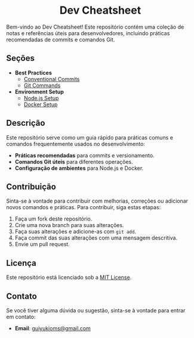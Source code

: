 <div align="center">
  <h1 id="dev-cheatsheet">
    <strong>Dev Cheatsheet</strong>
  </h1> 
</div>

Bem-vindo ao Dev Cheatsheet! Este repositório contém uma coleção de notas e referências úteis para desenvolvedores, incluindo práticas recomendadas de commits e comandos Git.

## Seções

- **Best Practices**
  - [Conventional Commits](https://github.com/guiyukioms/dev-cheatsheet/blob/main/best-pratices/conventional-commits.md)
  - [Git Commands](https://github.com/guiyukioms/dev-cheatsheet/blob/main/best-pratices/git-commands.md)
- **Environment Setup**
  - [Node.js Setup](https://github.com/guiyukioms/dev-cheatsheet/blob/main/environment-setup/nodeds-setup.md)
  - [Docker Setup](https://github.com/guiyukioms/dev-cheatsheet/blob/main/environment-setup/docker-setup.md)

## Descrição

Este repositório serve como um guia rápido para práticas comuns e comandos frequentemente usados no desenvolvimento:

- **Práticas recomendadas** para commits e versionamento.
- **Comandos Git úteis** para diferentes operações.
- **Configuração de ambientes** para Node.js e Docker.

## Contribuição

Sinta-se à vontade para contribuir com melhorias, correções ou adicionar novos comandos e práticas. Para contribuir, siga estas etapas:

1. Faça um fork deste repositório.
2. Crie uma nova branch para suas alterações.
3. Faça suas alterações e adicione-as com `git add`.
4. Faça commit das suas alterações com uma mensagem descritiva.
5. Envie um pull request.

## Licença

Este repositório está licenciado sob a [MIT License](LICENSE).

## Contato

Se você tiver alguma dúvida ou sugestão, sinta-se à vontade para entrar em contato:

- **Email**: guiyukioms@gmail.com